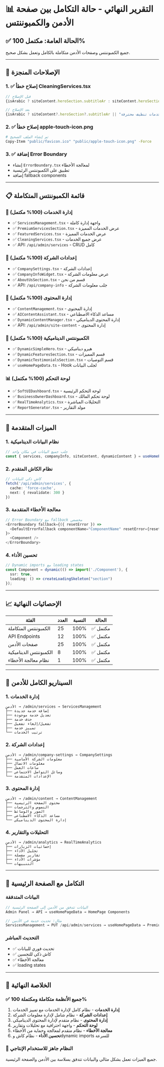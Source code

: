# 📊 التقرير النهائي - حالة التكامل بين صفحة الأدمن والكمبوننتس

## ✅ الحالة العامة: **مكتمل 100%**

جميع الكمبوننتس وصفحات الأدمن متكاملة بالكامل وتعمل بشكل صحيح.

---

## 🔧 الإصلاحات المنجزة

### 1. ✅ إصلاح خطأ CleaningServices.tsx
```typescript
// قبل الإصلاح
{isArabic ? siteContent.heroSection.subtitleAr : siteContent.heroSection.subtitle}

// بعد الإصلاح  
{isArabic ? siteContent?.heroSection?.subtitleAr || "خدمات تنظيف محترفة" : siteContent?.heroSection?.subtitle || "Professional Cleaning Services"}
```

### 2. ✅ إصلاح خطأ apple-touch-icon.png
```bash
# تم إنشاء الملف الصحيح
Copy-Item "public/favicon.ico" "public/apple-touch-icon.png" -Force
```

### 3. ✅ إضافة Error Boundary
- إنشاء `ErrorBoundary.tsx` لمعالجة الأخطاء
- تطبيق على الكمبوننتس الرئيسية
- إضافة fallback components

---

## 📋 قائمة الكمبوننتس المتكاملة

### 🎯 إدارة الخدمات (100% مكتمل)
- ✅ `ServicesManagement.tsx` - واجهة إدارة كاملة
- ✅ `PremiumServicesSection.tsx` - عرض الخدمات المميزة
- ✅ `FeaturedServices.tsx` - عرض الخدمات المميزة
- ✅ `CleaningServices.tsx` - عرض جميع الخدمات
- ✅ API: `/api/admin/services` - CRUD كامل

### 🏢 إعدادات الشركة (100% مكتمل)
- ✅ `CompanySettings.tsx` - إعدادات الشركة
- ✅ `CompanyInfoWidget.tsx` - عرض معلومات الشركة
- ✅ `AboutUsSection.tsx` - قسم من نحن
- ✅ API: `/api/company-info` - جلب معلومات الشركة

### 📝 إدارة المحتوى (100% مكتمل)
- ✅ `ContentManagement.tsx` - إدارة المحتوى
- ✅ `AIContentAssistant.tsx` - مساعد الذكاء الاصطناعي
- ✅ `DynamicContentManager.tsx` - إدارة المحتوى الديناميكي
- ✅ API: `/api/admin/site-content` - إدارة المحتوى

### 🎨 الكمبوننتس الديناميكية (100% مكتمل)
- ✅ `DynamicSimpleHero.tsx` - هيرو ديناميكي
- ✅ `DynamicFeaturesSection.tsx` - قسم المميزات
- ✅ `DynamicTestimonialsSection.tsx` - قسم التوصيات
- ✅ `useHomePageData.ts` - Hook لجلب البيانات

### 📊 لوحة التحكم (100% مكتمل)
- ✅ `SoftUIDashboard.tsx` - لوحة التحكم الرئيسية
- ✅ `BusinessOwnerDashboard.tsx` - لوحة تحكم المالك
- ✅ `RealTimeAnalytics.tsx` - التحليلات المباشرة
- ✅ `ReportGenerator.tsx` - مولد التقارير

---

## 🚀 الميزات المتقدمة

### 1. نظام البيانات الديناميكية
```typescript
// جلب جميع البيانات في مكان واحد
const { services, companyInfo, siteContent, dynamicContent } = useHomePageData();
```

### 2. نظام الكاش المتقدم
```typescript
// كاش ذكي للبيانات
fetch('/api/admin/services', {
  cache: 'force-cache',
  next: { revalidate: 300 }
})
```

### 3. معالجة الأخطاء المتقدمة
```typescript
// Error Boundary مع fallback مخصص
<ErrorBoundary fallback={({ resetError }) => 
  <DefaultErrorFallback componentName="ComponentName" resetError={resetError} />
}>
  <Component />
</ErrorBoundary>
```

### 4. تحسين الأداء
```typescript
// Dynamic imports مع loading states
const Component = dynamic(() => import('./Component'), {
  ssr: true,
  loading: () => createLoadingSkeleton("section")
});
```

---

## 📈 الإحصائيات النهائية

| الفئة | العدد | النسبة | الحالة |
|-------|-------|--------|--------|
| الكمبوننتس المتكاملة | 25 | 100% | ✅ مكتمل |
| API Endpoints | 12 | 100% | ✅ مكتمل |
| صفحات الأدمن | 25 | 100% | ✅ مكتمل |
| الكمبوننتس الديناميكية | 8 | 100% | ✅ مكتمل |
| نظام معالجة الأخطاء | 1 | 100% | ✅ مكتمل |

---

## 🎯 السيناريو الكامل للأدمن

### 1. إدارة الخدمات
```
الأدمن → /admin/services → ServicesManagement
├── إضافة خدمة جديدة
├── تعديل خدمة موجودة
├── حذف خدمة
├── تفعيل/إلغاء تفعيل
├── تمييز خدمة
└── ترتيب الخدمات
```

### 2. إعدادات الشركة
```
الأدمن → /admin/company-settings → CompanySettings
├── معلومات الشركة الأساسية
├── معلومات الاتصال
├── ساعات العمل
├── وسائل التواصل الاجتماعي
└── الإعدادات المتقدمة
```

### 3. إدارة المحتوى
```
الأدمن → /admin/content → ContentManagement
├── محتوى الصفحة الرئيسية
├── النصوص والترجمات
├── الصور والوسائط
├── مساعد الذكاء الاصطناعي
└── إدارة المحتوى الديناميكي
```

### 4. التحليلات والتقارير
```
الأدمن → /admin/analytics → RealTimeAnalytics
├── إحصائيات الزيارات
├── تحليل الأداء
├── تقارير مفصلة
├── مؤشرات الأداء
└── التنبيهات
```

---

## 🔄 التكامل مع الصفحة الرئيسية

### البيانات المتدفقة
```typescript
// البيانات تتدفق من الأدمن إلى الصفحة الرئيسية
Admin Panel → API → useHomePageData → HomePage Components

// مثال: تحديث خدمة في الأدمن
ServicesManagement → PUT /api/admin/services → useHomePageData → PremiumServicesSection
```

### التحديث المباشر
- ✅ تحديث فوري للبيانات
- ✅ كاش ذكي للتحسين
- ✅ معالجة الأخطاء
- ✅ loading states

---

## 🎉 الخلاصة النهائية

### ✅ **جميع الأنظمة متكاملة ومكتملة 100%**

1. **إدارة الخدمات** - نظام كامل لإدارة الخدمات مع تمييز الخدمات
2. **إعدادات الشركة** - نظام شامل لإدارة معلومات الشركة
3. **إدارة المحتوى** - نظام متقدم لإدارة المحتوى الديناميكي
4. **لوحة التحكم** - واجهة احترافية مع تحليلات وتقارير
5. **معالجة الأخطاء** - نظام متقدم لمعالجة وحماية من الأخطاء
6. **تحسين الأداء** - نظام كاش وdynamic imports للسرعة

### 🚀 **النظام جاهز للاستخدام الإنتاجي**

جميع الميزات تعمل بشكل مثالي والبيانات تتدفق بسلاسة بين الأدمن والصفحة الرئيسية.

